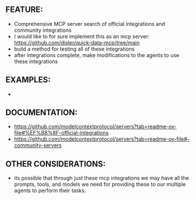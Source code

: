 ## FEATURE:

- Comprehensive MCP server search of official integrations and community integrations
- I would like to for sure implement this as an mcp server: https://github.com/disler/quick-data-mcp/tree/main
- build a method for testing all of these integrations
- after integrations complete, make modifications to the agents to use these integrations

## EXAMPLES:

-

## DOCUMENTATION:

- https://github.com/modelcontextprotocol/servers?tab=readme-ov-file#%EF%B8%8F-official-integrations
- https://github.com/modelcontextprotocol/servers?tab=readme-ov-file#-community-servers

## OTHER CONSIDERATIONS:

- its possible that through just these mcp integrations we may have all the prompts, tools, and models we need for providing these to our multiple agents to perform their tasks.
